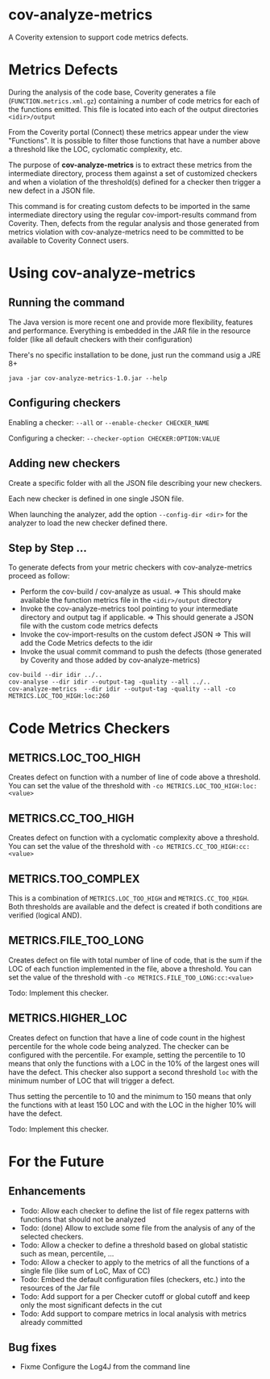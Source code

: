 # cov-analyze-metrics
A Coverity extension to support code metrics defects.

# Metrics Defects


During the analysis of the code base, Coverity generates a file (`FUNCTION.metrics.xml.gz`) containing a number 
of code metrics for each of the functions emitted. This file is located into each of the output directories 
`<idir>/output`

From the Coverity portal (Connect) these metrics appear under the view "Functions". It is possible to filter 
those functions that have  a number above a threshold like the LOC, cyclomatic complexity, etc.

The purpose of **cov-analyze-metrics** is to extract these metrics from the intermediate directory, process them 
against a set of customized checkers and when a violation of the threshold(s) defined for a checker then
trigger a new defect in a JSON file.
 
This command is for creating custom defects to be imported in the same intermediate directory 
using the regular cov-import-results command from Coverity. Then, defects from the regular analysis 
and those generated from metrics violation with cov-analyze-metrics need to be committed to be
available to Coverity Connect users.

# Using cov-analyze-metrics

## Running the command

The Java version is more recent one and provide more flexibility, features and performance. Everything
is embedded in the JAR file in the resource folder (like all default checkers with their configuration)

There's no specific installation to be done, just run the command usig a JRE 8+

````
java -jar cov-analyze-metrics-1.0.jar --help
````

## Configuring checkers

Enabling a checker: `--all` or `--enable-checker CHECKER_NAME`

Configuring a checker: `--checker-option CHECKER:OPTION:VALUE`

## Adding new checkers

Create a specific folder with all the JSON file describing your new checkers.

Each new checker is defined in one single JSON file.

When launching the analyzer, add the option `--config-dir <dir>` for the analyzer to load the
new checker defined there.
 

## Step by Step ...

To generate defects from your metric checkers with cov-analyze-metrics proceed as follow:

* Perform the cov-build / cov-analyze as usual. 
=> This should make available the function metrics file in the `<idir>/output` directory
* Invoke the cov-analyze-metrics tool pointing to your intermediate directory and output tag if applicable.
=> This should generate a JSON file with the custom code metrics defects 
* Invoke the cov-import-results on the custom defect JSON
=> This will add the Code Metrics defects to the idir
* Invoke the usual commit command to push the defects (those generated by Coverity and those added by cov-analyze-metrics)

```
cov-build --dir idir ../..
cov-analyse --dir idir --output-tag -quality --all ../..
cov-analyze-metrics  --dir idir --output-tag -quality --all -co METRICS.LOC_TOO_HIGH:loc:260
```

# Code Metrics Checkers

## METRICS.LOC_TOO_HIGH

Creates defect on function with a number of line of code above a threshold. You can set the
value of the threshold with `-co METRICS.LOC_TOO_HIGH:loc:<value>`

## METRICS.CC_TOO_HIGH

Creates defect on function with a cyclomatic complexity above a threshold. You can set the
value of the threshold with `-co METRICS.CC_TOO_HIGH:cc:<value>`
 
## METRICS.TOO_COMPLEX

This is a combination of `METRICS.LOC_TOO_HIGH` and `METRICS.CC_TOO_HIGH`. Both thresholds are 
available and the defect is created if both conditions are verified (logical AND).

## METRICS.FILE_TOO_LONG

Creates defect on file with total number of line of code, that is the sum if the LOC of each
function implemented in the file, above a threshold. You can set the
value of the threshold with `-co METRICS.FILE_TOO_LONG:cc:<value>`

Todo: Implement this checker.

## METRICS.HIGHER_LOC

Creates defect on function that have a line of code count in the highest percentile for the 
whole code being analyzed. The checker can be configured with the percentile. For example,
setting the percentile to 10 means that only the functions with a LOC in the 10% of the
largest ones will have the defect. This checker also support a second threshold `loc` with 
the minimum number of LOC that will trigger a defect.

Thus setting the percentile to 10 and the minimum to 150 means that only the functions with
at least 150 LOC and with the LOC in the higher 10% will have the defect.

Todo: Implement this checker.

# For the Future

## Enhancements

* Todo: Allow each checker to define the list of file regex patterns with functions that should not be analyzed
* Todo: (done) Allow to exclude some file from the analysis of any of the selected checkers.
* Todo: Allow a checker to define a threshold based on global statistic such as mean, percentile, ...
* Todo: Allow a checker to apply to the metrics of all the functions of a single file (like sum of LoC, Max of CC)
* Todo: Embed the default configuration files (checkers, etc.) into the resources of the Jar file
* Todo: Add support for a per Checker cutoff or global cutoff and keep only the most significant defects in the cut
* Todo: Add support to compare metrics in local analysis with metrics already committed


## Bug fixes

* Fixme Configure the Log4J from the command line